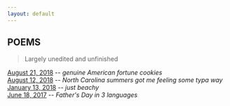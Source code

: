```yaml
---
layout: default
---
```

## POEMS
> Largely unedited and unfinished 

[August 21, 2018](./poems/08212018.html) -- _genuine American fortune cookies_ <br>
[August 12, 2018](./poems/08122018.html) -- _North Carolina summers got me feeling some typa way_ <br>
[January 13, 2018](./poems/01132018.html) -- _just beachy_ <br>
[June 18, 2017](./poems/06172018.html) -- _Father's Day in 3 languages_ <br>
